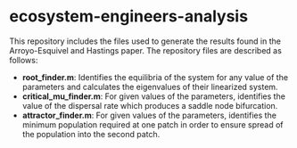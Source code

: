 # ecosystem-engineers-analysis
This repository includes the files used to generate the results found in the Arroyo-Esquivel and Hastings paper. The repository files are described as follows:

- **root_finder.m**: Identifies the equilibria of the system for any value of the parameters and calculates the eigenvalues of their linearized system.
- **critical_mu_finder.m**: For given values of the parameters, identifies the value of the dispersal rate which produces a saddle node bifurcation.
- **attractor_finder.m**: For given values of the parameters, identifies the minimum population required at one patch in order to ensure spread of the population into the second patch.
